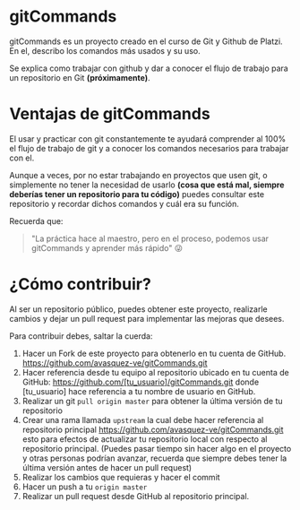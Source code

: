 # gitCommands
gitCommands es un proyecto creado en el curso de Git y Github de Platzi. En el, describo los comandos más usados y su uso.

Se explica como trabajar con github y dar a conocer el flujo de trabajo para un repositorio en Git **(próximamente)**.

# Ventajas de gitCommands
El usar y practicar con git constantemente te ayudará comprender al 100% el flujo de trabajo de git y a conocer los comandos necesarios para trabajar con el.

Aunque a veces, por no estar trabajando en proyectos que usen git, o simplemente no tener la necesidad de usarlo **(cosa que está mal, siempre  deberías tener un repositorio para tu código)** puedes consultar este repositorio y recordar dichos comandos y cuál era su función.

Recuerda que:
> "La práctica hace al maestro, pero en el proceso, podemos usar gitCommands y aprender más rápido" 😜

# ¿Cómo contribuir?
Al ser un repositorio público, puedes obtener este proyecto, realizarle cambios y dejar un pull request para implementar las mejoras que desees.

Para contribuir debes, saltar la cuerda:
1. Hacer un Fork de este proyecto para obtenerlo en tu cuenta de GitHub.  https://github.com/avasquez-ve/gitCommands.git
1. Hacer referencia desde tu equipo al repositorio ubicado en tu cuenta de GitHub: https://github.com/[tu_usuario]/gitCommands.git donde [tu_usuario] hace referencia a tu nombre de usuario en GitHub.
1. Realizar un git `pull origin master` para obtener la última versión de tu repositorio
1. Crear una rama llamada `upstream` la cual debe hacer referencia al repositorio principal https://github.com/avasquez-ve/gitCommands.git esto para efectos de actualizar tu repositorio local con respecto al repositorio principal. (Puedes pasar tiempo sin hacer algo en el proyecto y otras personas podrían avanzar, recuerda que siempre debes tener la última versión antes de hacer un pull request)
1. Realizar los cambios que requieras y hacer el commit
1. Hacer un push a tu `origin master` 
1. Realizar un pull request desde GitHub al repositorio principal.

